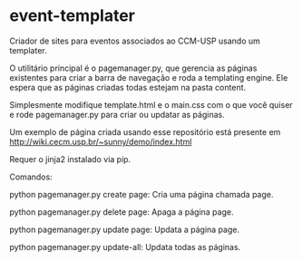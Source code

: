 # event-templater
Criador de sites para eventos associados ao CCM-USP usando um templater.

O utilitário principal é o pagemanager.py, que gerencia as páginas existentes para criar a barra de navegação e roda a templating engine. Ele espera que as páginas criadas todas estejam na pasta content.

Simplesmente modifique template.html e o main.css com o que você quiser e rode pagemanager.py para criar ou updatar as páginas.

Um exemplo de página criada usando esse repositório está presente em http://wiki.cecm.usp.br/~sunny/demo/index.html

Requer o jinja2 instalado via pip.

Comandos:

python pagemanager.py create page: Cria uma página chamada page.

python pagemanager.py delete page: Apaga a página page.

python pagemanager.py update page: Updata a página page.

python pagemanager.py update-all: Updata todas as páginas.
